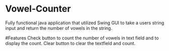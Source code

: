# Vowel-Counter
Fully functional java application that utilized Swing GUI to take a users string input and return the number of vowels in the string.

#Features
Check button to count the number of vowels in text field and to display the count.
Clear button to clear the textfield and count.
